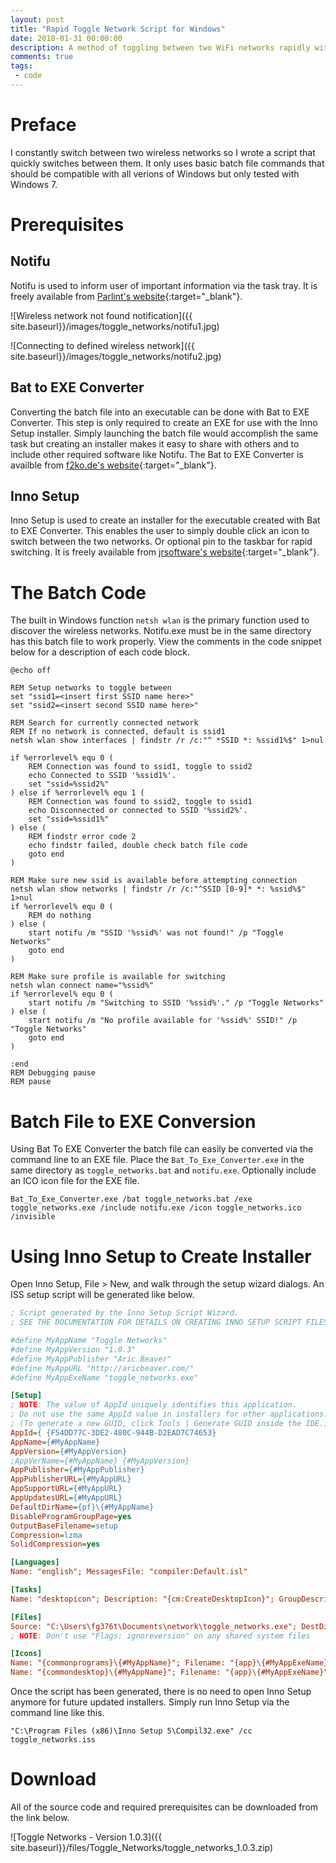 ```yaml
---
layout: post
title: "Rapid Toggle Network Script for Windows"
date: 2018-01-31 00:00:00
description: A method of toggling between two WiFi networks rapidly with Windows
comments: true
tags: 
 - code
---
```


# Preface
I constantly switch between two wireless networks so I wrote a script that quickly switches between them. It only uses basic batch file commands that should be compatible with all verions of Windows but only tested with Windows 7. 

# Prerequisites
## Notifu
Notifu is used to inform user of important information via the task tray. It is freely available from [Parlint's website](https://www.paralint.com/projects/notifu/){:target="_blank"}. 

![Wireless network not found notification]({{ site.baseurl}}/images/toggle_networks/notifu1.jpg)

![Connecting to defined wireless network]({{ site.baseurl}}/images/toggle_networks/notifu2.jpg)

## Bat to EXE Converter
Converting the batch file into an executable can be done with Bat to EXE Converter. This step is only required to create an EXE for use with the Inno Setup installer. Simply launching the batch file would accomplish the same task but creating an installer makes it easy to share with others and to include other required software like Notifu. The Bat to EXE Converter is availble from [f2ko.de's website](http://www.f2ko.de/en/b2e.php){:target="_blank"}.

## Inno Setup
Inno Setup is used to create an installer for the executable created with Bat to EXE Converter. This enables the user to simply double click an icon to switch between the two networks. Or optional pin to the taskbar for rapid switching. It is freely available from [jrsoftware's website](http://www.jrsoftware.org/isinfo.php){:target="_blank"}.

# The Batch Code
The built in Windows function `netsh wlan` is the primary function used to discover the wireless networks. Notifu.exe must be in the same directory has this batch file to work properly. View the comments in the code snippet below for a description of each code block.

```Batchfile
@echo off

REM Setup networks to toggle between
set "ssid1=<insert first SSID name here>"
set "ssid2=<insert second SSID name here>"

REM Search for currently connected network
REM If no network is connected, default is ssid1
netsh wlan show interfaces | findstr /r /c:"^ *SSID *: %ssid1%$" 1>nul

if %errorlevel% equ 0 (
	REM Connection was found to ssid1, toggle to ssid2
	echo Connected to SSID '%ssid1%'.
	set "ssid=%ssid2%"
) else if %errorlevel% equ 1 (
	REM Connection was found to ssid2, toggle to ssid1
	echo Disconnected or connected to SSID '%ssid2%'.
	set "ssid=%ssid1%"
) else (
	REM findstr error code 2
	echo findstr failed, double check batch file code
	goto end
)

REM Make sure new ssid is available before attempting connection
netsh wlan show networks | findstr /r /c:"^SSID [0-9]* *: %ssid%$" 1>nul
if %errorlevel% equ 0 (
	REM do nothing
) else (
	start notifu /m "SSID '%ssid%' was not found!" /p "Toggle Networks"
	goto end
)

REM Make sure profile is available for switching
netsh wlan connect name="%ssid%"
if %errorlevel% equ 0 (
	start notifu /m "Switching to SSID '%ssid%'." /p "Toggle Networks"
) else (
	start notifu /m "No profile available for '%ssid%' SSID!" /p "Toggle Networks" 
	goto end
)

:end
REM Debugging pause
REM pause
```

# Batch File to EXE Conversion
Using Bat To EXE Converter the batch file can easily be converted via the command line to an EXE file. Place the `Bat_To_Exe_Converter.exe` in the same directory as `toggle_networks.bat` and `notifu.exe`. Optionally include an ICO icon file for the EXE file.

```Batchfile
Bat_To_Exe_Converter.exe /bat toggle_networks.bat /exe toggle_networks.exe /include notifu.exe /icon toggle_networks.ico /invisible
```

# Using Inno Setup to Create Installer
Open Inno Setup, File > New, and walk through the setup wizard dialogs. An ISS setup script will be generated like below.

```INI
; Script generated by the Inno Setup Script Wizard.
; SEE THE DOCUMENTATION FOR DETAILS ON CREATING INNO SETUP SCRIPT FILES!

#define MyAppName "Toggle Networks"
#define MyAppVersion "1.0.3"
#define MyAppPublisher "Aric Beaver"
#define MyAppURL "http://aricbeaver.com/"
#define MyAppExeName "toggle_networks.exe"

[Setup]
; NOTE: The value of AppId uniquely identifies this application.
; Do not use the same AppId value in installers for other applications.
; (To generate a new GUID, click Tools | Generate GUID inside the IDE.)
AppId={ {F54DD77C-3DE2-480C-944B-D2EAD7C74653}
AppName={#MyAppName}
AppVersion={#MyAppVersion}
;AppVerName={#MyAppName} {#MyAppVersion}
AppPublisher={#MyAppPublisher}
AppPublisherURL={#MyAppURL}
AppSupportURL={#MyAppURL}
AppUpdatesURL={#MyAppURL}
DefaultDirName={pf}\{#MyAppName}
DisableProgramGroupPage=yes
OutputBaseFilename=setup
Compression=lzma
SolidCompression=yes

[Languages]
Name: "english"; MessagesFile: "compiler:Default.isl"

[Tasks]
Name: "desktopicon"; Description: "{cm:CreateDesktopIcon}"; GroupDescription: "{cm:AdditionalIcons}";

[Files]
Source: "C:\Users\fg376t\Documents\network\toggle_networks.exe"; DestDir: "{app}"; Flags: ignoreversion
; NOTE: Don't use "Flags: ignoreversion" on any shared system files

[Icons]
Name: "{commonprograms}\{#MyAppName}"; Filename: "{app}\{#MyAppExeName}"
Name: "{commondesktop}\{#MyAppName}"; Filename: "{app}\{#MyAppExeName}"; Tasks: desktopicon

```

Once the script has been generated, there is no need to open Inno Setup anymore for future updated installers. Simply run Inno Setup via the command line like this.

```Batchfile
"C:\Program Files (x86)\Inno Setup 5\Compil32.exe" /cc toggle_networks.iss
```

# Download
All of the source code and required prerequisites can be downloaded from the link below.

![Toggle Networks - Version 1.0.3]({{ site.baseurl}}/files/Toggle_Networks/toggle_networks_1.0.3.zip)
